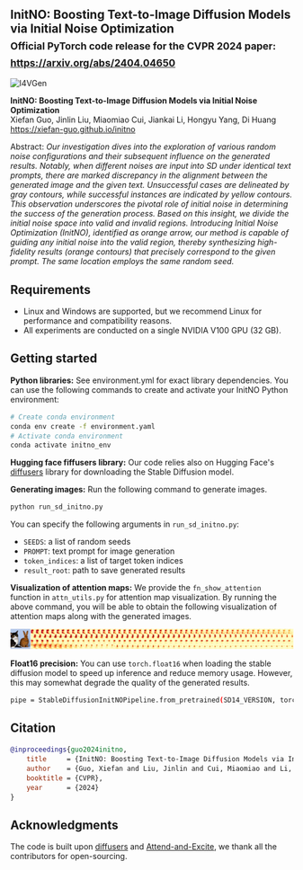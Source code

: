## InitNO: Boosting Text-to-Image Diffusion Models via Initial Noise Optimization<br><sub>Official PyTorch code release for the CVPR 2024 paper: https://arxiv.org/abs/2404.04650</sub>

![I4VGen](./docs/initno.png)

**InitNO: Boosting Text-to-Image Diffusion Models via Initial Noise Optimization**<br>
Xiefan Guo, Jinlin Liu, Miaomiao Cui, Jiankai Li, Hongyu Yang, Di Huang<br>
https://xiefan-guo.github.io/initno<br>

Abstract: *Our investigation dives into the exploration of various random noise configurations and their subsequent influence on the generated results. Notably, when different noises are input into SD under identical text prompts, there are marked discrepancy in the alignment between the generated image and the given text. Unsuccessful cases are delineated by gray contours, while successful instances are indicated by yellow contours. This observation underscores the pivotal role of initial noise in determining the success of the generation process. Based on this insight, we divide the initial noise space into valid and invalid regions. Introducing Initial Noise Optimization (InitNO), identified as orange arrow, our method is capable of guiding any initial noise into the valid region, thereby synthesizing high-fidelity results (orange contours) that precisely correspond to the given prompt. The same location employs the same random seed.*

## Requirements

* Linux and Windows are supported, but we recommend Linux for performance and compatibility reasons.
* All experiments are conducted on a single NVIDIA V100 GPU (32 GB).

## Getting started

**Python libraries:** See environment.yml for exact library dependencies. You can use the following commands to create and activate your InitNO Python environment:

```.bash
# Create conda environment
conda env create -f environment.yaml
# Activate conda environment
conda activate initno_env
```

**Hugging face fiffusers library:** Our code relies also on Hugging Face's [diffusers](https://github.com/huggingface/diffusers) library for downloading the Stable Diffusion model.

**Generating images:** Run the following command to generate images.
```.bash
python run_sd_initno.py
```

You can specify the following arguments in `run_sd_initno.py`:

* `SEEDS`: a list of random seeds
* `PROMPT`: text prompt for image generation
* `token_indices`: a list of target token indices
* `result_root`: path to save generated results

**Visualization of attention maps:** We provide the `fn_show_attention` function in `attn_utils.py` for attention map visualization. By running the above command, you will be able to obtain the following visualization of attention maps along with the generated images.

![A cat and a rabbit](./docs/a_cat_and_a_rabbit_seed0.jpg)

**Float16 precision:** You can use `torch.float16` when loading the stable diffusion model to speed up inference and reduce memory usage. However, this may somewhat degrade the quality of the generated results.
```.bash
pipe = StableDiffusionInitNOPipeline.from_pretrained(SD14_VERSION, torch_dtype=torch.float16).to("cuda")
```

## Citation

```bibtex
@inproceedings{guo2024initno,
    title     = {InitNO: Boosting Text-to-Image Diffusion Models via Initial Noise Optimization},
    author    = {Guo, Xiefan and Liu, Jinlin and Cui, Miaomiao and Li, Jiankai and Yang, Hongyu and Huang, Di},
    booktitle = {CVPR},
    year      = {2024}
}
```

## Acknowledgments

The code is built upon [diffusers](https://github.com/huggingface/diffusers) and [Attend-and-Excite](https://github.com/yuval-alaluf/Attend-and-Excite), we thank all the contributors for open-sourcing.